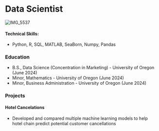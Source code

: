 # Data Scientist
![IMG_5537](https://github.com/LandonJames1/Portfolio/assets/150638185/bcf2ed89-cc10-4f7a-a051-4e1ae832eec4)


#### Technical Skills:
* Python, R, SQL, MATLAB, SeaBorn, Numpy, Pandas

### Education
* B.S., Data Science (Concentration in Marketing) - University of Oregon (June 2024)
* Minor, Mathematics - University of Oregon (June 2024)
* Minor, Business Administration - University of Oregon (June 2024)

### Projects
#### Hotel Cancelations
* Developed and compared multiple machine learning models to help hotel chain predict potential customer cancellations
